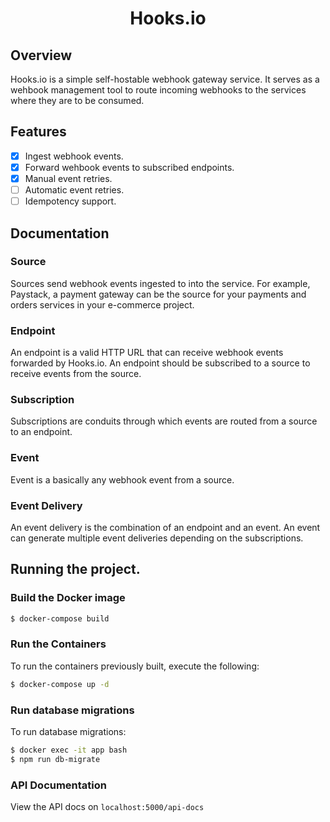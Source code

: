 <h1 align="center">
  Hooks.io 
</h1>

## Overview

Hooks.io is a simple self-hostable webhook gateway service. It serves as a wehbook management tool to route incoming webhooks to the services where they are to be consumed.

## Features
- [x] Ingest webhook events.
- [x] Forward wehbook events to subscribed endpoints.
- [x] Manual event retries.
- [ ] Automatic event retries.
- [ ] Idempotency support.

## Documentation
### Source
Sources send webhook events ingested to into the service. For example, Paystack, a payment gateway can be the source for your payments
and orders services in your e-commerce project. 

### Endpoint
An endpoint is a valid HTTP URL that can receive webhook events forwarded by Hooks.io. An endpoint should be subscribed to a source to receive events from the source.

### Subscription
Subscriptions are conduits through which events are routed from a source to an endpoint.

### Event
Event is a basically any webhook event from a source.

### Event Delivery
An event delivery is the combination of an endpoint and an event. An event can generate multiple event deliveries depending on the subscriptions. 

## Running the project.
### Build the Docker image

```bash
$ docker-compose build
```

### Run the Containers
 
To run the containers previously built, execute the following:
 
```bash
$ docker-compose up -d
```


### Run database migrations
 
To run database migrations:
 
```bash
$ docker exec -it app bash
$ npm run db-migrate
```

### API Documentation
View the API docs on `localhost:5000/api-docs`
